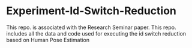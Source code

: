 # Experiment-Id-Switch-Reduction
This repo. is associated with the Research Seminar paper. This repo. includes all the data and code used for executing the id switch reduction based on Human Pose Estimation
